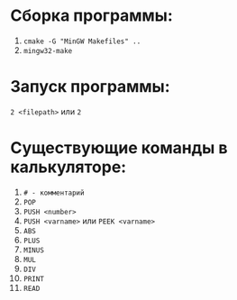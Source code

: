 # Сборка программы: 

1) `cmake -G "MinGW Makefiles" ..`
2) `mingw32-make`

# Запуск программы:
`2 <filepath>` или `2`

# Существующие команды в калькуляторе:
1) `# - комментарий`
2) `POP`
3) `PUSH <number>`
4) `PUSH <varname>` или `PEEK <varname>`
5) `ABS`
6) `PLUS`
7) `MINUS`
8) `MUL`
9) `DIV`
10) `PRINT`
11) `READ`

